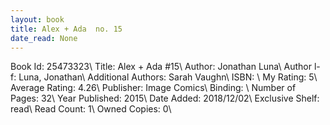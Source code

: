 ```yaml
---
layout: book
title: Alex + Ada  no. 15
date_read: None
---
```


Book Id: 25473323\ 
Title: Alex + Ada #15\ 
Author: Jonathan Luna\ 
Author l-f: Luna, Jonathan\ 
Additional Authors: Sarah Vaughn\ 
ISBN: \ 
My Rating: 5\ 
Average Rating: 4.26\ 
Publisher: Image Comics\ 
Binding: \ 
Number of Pages: 32\ 
Year Published: 2015\ 
Date Added: 2018/12/02\ 
Exclusive Shelf: read\ 
Read Count: 1\ 
Owned Copies: 0\ 

